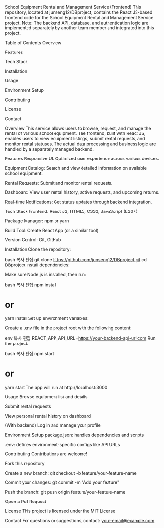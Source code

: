 School Equipment Rental and Management Service (Frontend)
This repository, located at junseng12/DBproject, contains the React JS-based frontend code for the School Equipment Rental and Management Service project.
Note: The backend API, database, and authentication logic are implemented separately by another team member and integrated into this project.

Table of Contents
Overview

Features

Tech Stack

Installation

Usage

Environment Setup

Contributing

License

Contact

Overview
This service allows users to browse, request, and manage the rental of various school equipment.
The frontend, built with React JS, enables users to view equipment listings, submit rental requests, and monitor rental statuses.
The actual data processing and business logic are handled by a separately managed backend.

Features
Responsive UI: Optimized user experience across various devices.

Equipment Catalog: Search and view detailed information on available school equipment.

Rental Requests: Submit and monitor rental requests.

Dashboard: View user rental history, active requests, and upcoming returns.

Real-time Notifications: Get status updates through backend integration.

Tech Stack
Frontend: React JS, HTML5, CSS3, JavaScript (ES6+)

Package Manager: npm or yarn

Build Tool: Create React App (or a similar tool)

Version Control: Git, GitHub

Installation
Clone the repository:

bash
복사
편집
git clone https://github.com/junseng12/DBproject.git
cd DBproject
Install dependencies:

Make sure Node.js is installed, then run:

bash
복사
편집
npm install
# or
yarn install
Set up environment variables:

Create a .env file in the project root with the following content:

env
복사
편집
REACT_APP_API_URL=https://your-backend-api-url.com
Run the project:

bash
복사
편집
npm start
# or
yarn start
The app will run at http://localhost:3000

Usage
Browse equipment list and details

Submit rental requests

View personal rental history on dashboard

(With backend) Log in and manage your profile

Environment Setup
package.json: handles dependencies and scripts

.env: defines environment-specific configs like API URLs

Contributing
Contributions are welcome!

Fork this repository

Create a new branch:
git checkout -b feature/your-feature-name

Commit your changes:
git commit -m "Add your feature"

Push the branch:
git push origin feature/your-feature-name

Open a Pull Request

License
This project is licensed under the MIT License

Contact
For questions or suggestions, contact: your-email@example.com
